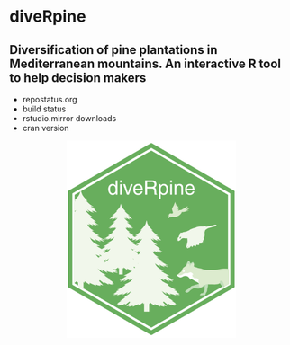 diveRpine
================================

## Diversification of pine plantations in Mediterranean mountains. An interactive R tool to help decision makers

- repostatus.org
- build status
- rstudio.mirror downloads
- cran version


<p align="center">
<img src="img/diveRpineLogo.png" width="300"  />
</p>
